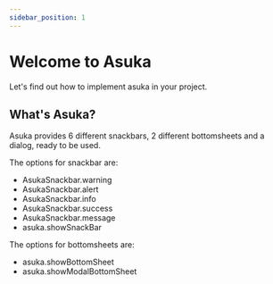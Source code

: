 ```yaml
---
sidebar_position: 1
---
```


# Welcome to Asuka

Let's find out how to implement asuka in your project.

## What's Asuka?

Asuka provides 6 different snackbars, 2 different bottomsheets and a dialog, ready to be used.

The options for snackbar are:

- AsukaSnackbar.warning
- AsukaSnackbar.alert
- AsukaSnackbar.info
- AsukaSnackbar.success
- AsukaSnackbar.message
- asuka.showSnackBar

The options for bottomsheets are:

- asuka.showBottomSheet
- asuka.showModalBottomSheet

